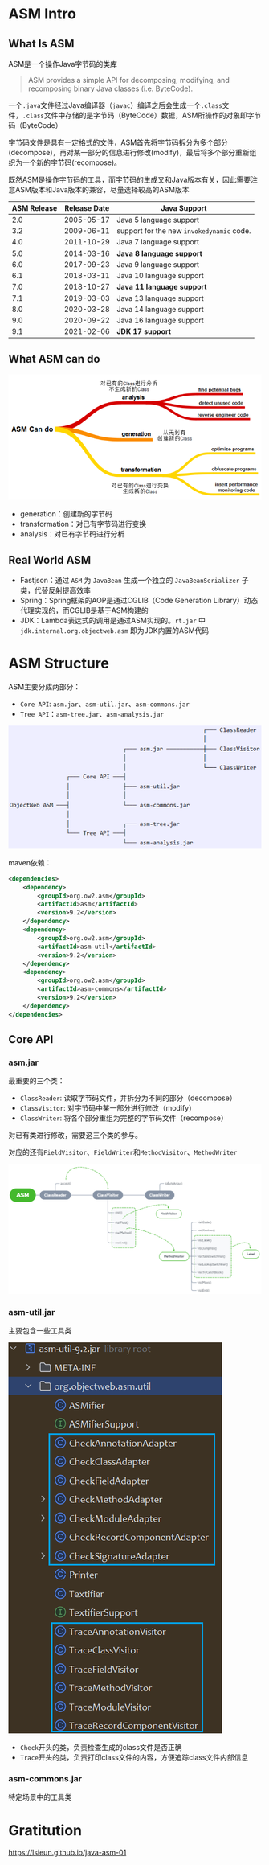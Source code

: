 # ASM Intro

## What Is ASM

ASM是一个操作Java字节码的类库

> ASM provides a simple API for decomposing, modifying, and recomposing binary Java classes (i.e. ByteCode).

一个`.java`文件经过Java编译器（`javac`）编译之后会生成一个`.class`文件，`.class`文件中存储的是字节码（ByteCode）数据，ASM所操作的对象即字节码（ByteCode）

字节码文件是具有一定格式的文件，ASM首先将字节码拆分为多个部分(decompose)，再对某一部分的信息进行修改(modify)，最后将多个部分重新组织为一个新的字节码(recompose)。

既然ASM是操作字节码的工具，而字节码的生成又和Java版本有关，因此需要注意ASM版本和Java版本的兼容，尽量选择较高的ASM版本

| ASM Release | Release Date | Java Support                              |
| ----------- | ------------ | ----------------------------------------- |
| 2.0         | 2005-05-17   | Java 5 language support                   |
| 3.2         | 2009-06-11   | support for the new `invokedynamic` code. |
| 4.0         | 2011-10-29   | Java 7 language support                   |
| 5.0         | 2014-03-16   | **Java 8 language support**               |
| 6.0         | 2017-09-23   | Java 9 language support                   |
| 6.1         | 2018-03-11   | Java 10 language support                  |
| 7.0         | 2018-10-27   | **Java 11 language support**              |
| 7.1         | 2019-03-03   | Java 13 language support                  |
| 8.0         | 2020-03-28   | Java 14 language support                  |
| 9.0         | 2020-09-22   | Java 16 language support                  |
| 9.1         | 2021-02-06   | **JDK 17 support**                        |

## What ASM can do

![image-20230918091106621](./../.gitbook/assets/image-20230918091106621.png)

* generation：创建新的字节码
* transformation：对已有字节码进行变换
* analysis：对已有字节码进行分析

## Real World ASM

* Fastjson：通过 `ASM` 为 `JavaBean` 生成一个独立的 `JavaBeanSerializer` 子类，代替反射提高效率
* Spring：Spring框架的AOP是通过CGLIB（Code Generation Library）动态代理实现的，而CGLIB是基于ASM构建的
* JDK：Lambda表达式的调用是通过ASM实现的。`rt.jar` 中 `jdk.internal.org.objectweb.asm` 即为JDK内置的ASM代码

# ASM Structure

ASM主要分成两部分：

* `Core API`: `asm.jar`、`asm-util.jar`、`asm-commons.jar`
* `Tree API`：`asm-tree.jar`、`asm-analysis.jar`

![image-20230918093239857](./../.gitbook/assets/image-20230918093239857.png)

maven依赖：

```xml
<dependencies>
    <dependency>
        <groupId>org.ow2.asm</groupId>
        <artifactId>asm</artifactId>
        <version>9.2</version>
    </dependency>
    <dependency>
        <groupId>org.ow2.asm</groupId>
        <artifactId>asm-util</artifactId>
        <version>9.2</version>
    </dependency>
    <dependency>
        <groupId>org.ow2.asm</groupId>
        <artifactId>asm-commons</artifactId>
        <version>9.2</version>
    </dependency>
</dependencies>
```

## Core API

### asm.jar

最重要的三个类：

* `ClassReader`: 读取字节码文件，并拆分为不同的部分（decompose）
* `ClassVisitor`: 对字节码中某一部分进行修改（modify）
* `ClassWriter`: 将各个部分重组为完整的字节码文件（recompose）

对已有类进行修改，需要这三个类的参与。

对应的还有`FieldVisitor`、`FieldWriter`和`MethodVisitor`、`MethodWriter`

![image-20230918094202847](./../.gitbook/assets/image-20230918094202847.png)

### asm-util.jar

主要包含一些工具类

![image-20230918100403820](./../.gitbook/assets/image-20230918100403820.png)

* `Check`开头的类，负责检查生成的class文件是否正确
* `Trace`开头的类，负责打印class文件的内容，方便追踪class文件内部信息

### asm-commons.jar

特定场景中的工具类

# Gratitution

https://lsieun.github.io/java-asm-01